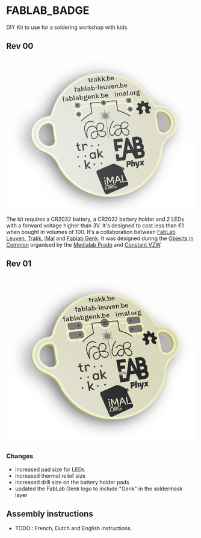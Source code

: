 # FABLAB_BADGE
DIY Kit to use for a soldering workshop with kids.

## Rev 00 

![FABLAB_BADGE_00](https://raw.githubusercontent.com/phyx-be/FABLAB_BADGE/master/FABLAB_BADGE_00/3D_VIEW_TOP.png)

The kit requires a CR2032 battery, a CR2032 battery holder and 2 LEDs with a forward voltage higher than 3V. It's designed to cost less than €1 when bought in volumes of 100. It's a collaboration between [FabLab Leuven](https://www.fablab-leuven.be/), [Trakk](http://www.trakk.be/), [iMal](http://imal.org/) and [Fablab Genk](http://www.fablabgenk.be/). It was designed during the [Objects in Common](http://medialab-prado.es/article/objetos-comunes) organised by the [Medialab Prado](http://medialab-prado.es/) and [Constant VZW](http://www.constantvzw.org/).

## Rev 01

![FABLAB_BADGE_01](https://raw.githubusercontent.com/phyx-be/FABLAB_BADGE/master/FABLAB_BADGE_01/3D_VIEW_TOP.png)

### Changes

- increased pad size for LEDs
- increased thermal relief size
- increased drill size on the battery holder pads
- updated the FabLab Genk logo to include "Genk" in the soldermask layer

## Assembly instructions

- TODO : French, Dutch and English instructions.